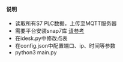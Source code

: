 #### 说明
* 读取所有S7 PLC数据，上传至MQTT服务器
* 需要平台安装snap7库 [请参考](https://python-snap7.readthedocs.io/en/latest/installation.html)
* 在idesk.py中修改点表
* 在config.json中配置端口、ip、时间等参数
* python3 main.py

